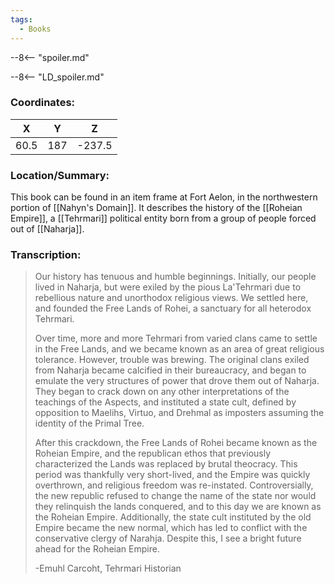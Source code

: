 ```yaml
---
tags:
  - Books
---
```


--8<-- "spoiler.md"

--8<-- "LD_spoiler.md"

### Coordinates:
| **X** | **Y**| **Z** |
|:-----:|:----:|:-----:|
|60.5  |187   |-237.5  |

### Location/Summary:
This book can be found in an item frame at Fort Aelon, in the northwestern portion of [[Nahyn's Domain]]. It describes the history of the [[Roheian Empire]], a [[Tehrmari]] political entity born from a group of people forced out of [[Naharja]].

### Transcription:
> Our history has tenuous and humble beginnings. Initially, our people lived in Naharja, but were exiled by the pious La'Tehrmari due to rebellious nature and unorthodox religious views. We settled here, and founded the Free Lands of Rohei, a sanctuary for all heterodox Tehrmari.
>
> Over time, more and more Tehrmari from varied clans came to settle in the Free Lands, and we became known as an area of great religious tolerance. However, trouble was brewing. The original clans exiled from Naharja became calcified in their bureaucracy, and began to emulate the very structures of power that drove them out of Naharja. They began to crack down on any other interpretations of the teachings of the Aspects, and instituted a state cult, defined by opposition to Maelihs, Virtuo, and Drehmal as imposters assuming the identity of the Primal Tree.
>
> After this crackdown, the Free Lands of Rohei became known as the Roheian Empire, and the republican ethos that previously characterized the Lands was replaced by brutal theocracy. This period was thankfully very short-lived, and the Empire was quickly overthrown, and religious freedom was re-instated. Controversially, the new republic refused to change the name of the state nor would they relinquish the lands conquered, and to this day we are known as the Roheian Empire. Additionally, the state cult instituted by the old Empire became the new normal, which has led to conflict with the conservative clergy of Narahja. Despite this, I see a bright future ahead for the Roheian Empire.
>
> -Emuhl Carcoht, Tehrmari Historian

